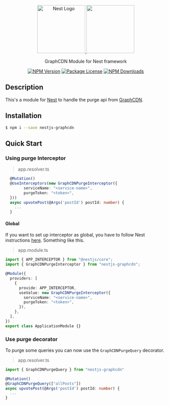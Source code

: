 <p align="center">
  <a href="https://nestjs.com/" target="blank"><img src="https://kamilmysliwiec.com/public/nest-logo.png#1"  height="150" alt="Nest Logo" />   </a>
  <a href="https://graphcdn.io" target="_blank"><img src="https://res.cloudinary.com/crunchbase-production/image/upload/c_lpad,f_auto,q_auto:eco,dpr_1/soeczselxya3vtswcxv5" height="150"></a>
</p>

<p align="center">GraphCDN Module for Nest framework</p>

<p align="center">
<a href="https://www.npmjs.com/package/nestjs-graphcdn"><img src="https://img.shields.io/npm/v/nestjs-graphcdn.svg" alt="NPM Version" /></a>
<a href="https://www.npmjs.com/package/nestjs-graphcdn"><img src="https://img.shields.io/npm/l/nestjs-graphcdn.svg" alt="Package License" /></a>
<a href="https://www.npmjs.com/package/nestjs-graphcdn"><img src="https://img.shields.io/npm/dm/nestjs-graphcdn.svg" alt="NPM Downloads" /></a>
</p>

## Description

This's a module for [Nest](https://github.com/nestjs/nest) to handle the purge api from [GraphCDN](https://graphcdn.io/).

## Installation

```bash
$ npm i --save nestjs-graphcdn
```

## Quick Start

### Using purge Interceptor

> app.resolver.ts

```ts
  @Mutation()
  @UseInterceptors(new GraphCDNPurgeInterceptor({
        serviceName: "<service-name>",
        purgeToken: "<token>",
  }))
  async upvotePost(@Args('postId') postId: number) {
    ...
  }
```

#### Global

If you want to set up interceptor as global, you have to follow Nest
instructions [here](https://docs.nestjs.com/interceptors). Something like
this.

> app.module.ts

```ts
import { APP_INTERCEPTOR } from "@nestjs/core";
import { GraphCDNPurgeInterceptor } from "nestjs-graphcdn";

@Module({
  providers: [
    {
      provide: APP_INTERCEPTOR,
      useValue: new GraphCDNPurgeInterceptor({
        serviceName: "<service-name>",
        purgeToken: "<token>",
      }),
    },
  ],
})
export class ApplicationModule {}
```

### Use purge decorator

To purge some queries you can now use the `GraphCDNPurgeQuery` decorator.

> app.resolver.ts

```ts
import { GraphCDNPurgeQuery } from "nestjs-graphcdn"

@Mutation()
@GraphCDNPurgeQuery(["allPosts"])
async upvotePost(@Args('postId') postId: number) {
  ...
}
```
